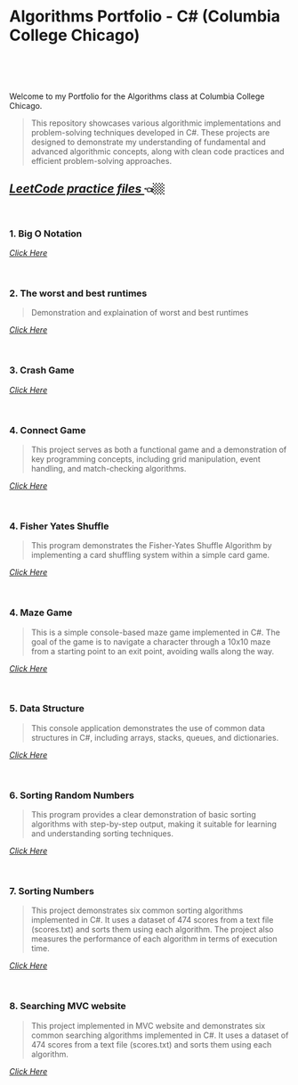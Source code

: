 # Algorithms Portfolio - C# (Columbia College Chicago)<br><br>
<br>

Welcome to my Portfolio for the Algorithms class at Columbia College Chicago. 


  >This repository showcases various algorithmic implementations and problem-solving techniques developed in C#. 
  These projects are designed to demonstrate my understanding of fundamental and advanced algorithmic concepts, 
  along with clean code practices and efficient problem-solving approaches.

  
  ## <a href = "https://github.com/MarinaPollak/Portfolio/tree/main/LeetCodeProblems" title="Leet Code"><i>LeetCode practice files </i></a> 👈🏼

<br>
<h3>1. Big O Notation </h3>


<a href="https://github.com/MarinaPollak/Portfolio/tree/main/BigONotation" title="Big O Notation"><i>Click Here</i></a>


<br>
<h3>2. The worst and best runtimes</h3>

>Demonstration and explaination of worst and best runtimes


<a href="https://github.com/MarinaPollak/Portfolio/tree/main/BuildinganExponentMethod" title="Building Exponential Method"><i>Click Here</i></a>
 

<br>
<h3>3. Crash Game</h3>

<a href="https://github.com/MarinaPollak/Portfolio/tree/main/Match3Recursion" title="Grash Game"><i>Click Here</i></a>



<br>
<h3>4. Connect Game</h3>

>This project serves as both a functional game and a demonstration of key programming concepts, including grid manipulation, event handling, and match-checking algorithms.

<a href="https://github.com/MarinaPollak/Portfolio/tree/main/Connect4WPF" title="Connect"><i>Click Here</i></a>

<br>
<h3>4. Fisher Yates Shuffle</h3>

>This program demonstrates the Fisher-Yates Shuffle Algorithm by implementing a card shuffling system within a simple card game. 

<a href="https://github.com/MarinaPollak/Portfolio/tree/main/FisherYatesShuffle" title="Fisher Yates Shuffle"><i>Click Here</i></a>

<br>
<h3>4. Maze Game</h3>

>This is a simple console-based maze game implemented in C#. The goal of the game is to navigate a character through a 10x10 maze from a starting point to an exit point, avoiding walls along the way. 

<a href="https://github.com/MarinaPollak/Portfolio/tree/main/MaZeGame" title="Maze Game"><i>Click Here</i></a>

<br>
<h3>5. Data Structure</h3> 

>This console application demonstrates the use of common data structures in C#, including arrays, stacks, queues, and dictionaries.

<a href = "https://github.com/MarinaPollak/Portfolio/tree/main/UserDataStructure" title="Data Sructure"><i>Click Here</i></a>


<br>
<h3>6. Sorting Random Numbers</h3> 

>This program provides a clear demonstration of basic sorting algorithms with step-by-step output, making it suitable for learning and understanding sorting techniques.

<a href = "https://github.com/MarinaPollak/Portfolio/tree/main/SortingRandomNumbers" title="Data Sructure"><i>Click Here</i></a>


<br>
<h3>7. Sorting Numbers</h3> 

>This project demonstrates six common sorting algorithms implemented in C#. It uses a dataset of 474 scores from a text file (scores.txt) and sorts them using each algorithm. The project also measures the performance of each algorithm in terms of execution time.

<a href = "https://github.com/MarinaPollak/Portfolio/tree/main/Sorting%20Numbers" title="Data Sructure"><i>Click Here</i></a>

<br>
<h3>8. Searching MVC website</h3> 

>This project implemented in MVC website and demonstrates six common searching algorithms implemented in C#. It uses a dataset of 474 scores from a text file (scores.txt) and sorts them using each algorithm.

<a href = "https://github.com/MarinaPollak/Portfolio/tree/main/Sorting%20Numbers" title="Data Sructure"><i>Click Here</i></a>





